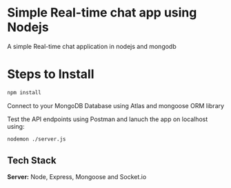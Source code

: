 # Simple Real-time chat app using Nodejs
A simple Real-time chat application in nodejs and mongodb
# Steps to Install

```bash
npm install

```
Connect to your MongoDB Database using Atlas and mongoose ORM library

Test the API endpoints using Postman and lanuch the app on localhost using:
```bash
nodemon ./server.js
```


## Tech Stack

**Server:** Node, Express, Mongoose and Socket.io 

